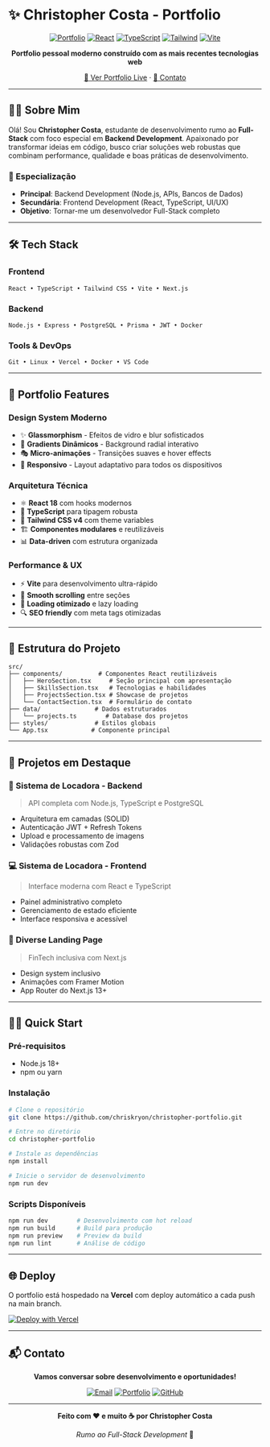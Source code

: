 # ✨ Christopher Costa - Portfolio

<div align="center">

[![Portfolio](https://img.shields.io/badge/Portfolio-Live-00D4AA?style=for-the-badge&logo=vercel&logoColor=white)](https://christophercosta.vercel.app/)
[![React](https://img.shields.io/badge/React-18-61DAFB?style=for-the-badge&logo=react&logoColor=black)](https://reactjs.org/)
[![TypeScript](https://img.shields.io/badge/TypeScript-5.0-3178C6?style=for-the-badge&logo=typescript&logoColor=white)](https://typescriptlang.org/)
[![Tailwind](https://img.shields.io/badge/Tailwind_CSS-v4-06B6D4?style=for-the-badge&logo=tailwindcss&logoColor=white)](https://tailwindcss.com/)
[![Vite](https://img.shields.io/badge/Vite-5.0-646CFF?style=for-the-badge&logo=vite&logoColor=white)](https://vitejs.dev/)

**Portfolio pessoal moderno construído com as mais recentes tecnologias web**

[🚀 Ver Portfolio Live](https://christophercosta.vercel.app/) · [📧 Contato](mailto:christopher.silva4@fatec.sp.gov.br)

</div>

---

## 👨‍💻 Sobre Mim

Olá! Sou **Christopher Costa**, estudante de desenvolvimento rumo ao **Full-Stack** com foco especial em **Backend Development**. Apaixonado por transformar ideias em código, busco criar soluções web robustas que combinam performance, qualidade e boas práticas de desenvolvimento.

### 🎯 Especialização
- **Principal**: Backend Development (Node.js, APIs, Bancos de Dados)
- **Secundária**: Frontend Development (React, TypeScript, UI/UX)
- **Objetivo**: Tornar-me um desenvolvedor Full-Stack completo

---

## 🛠️ Tech Stack

### **Frontend**
```
React • TypeScript • Tailwind CSS • Vite • Next.js
```

### **Backend** 
```
Node.js • Express • PostgreSQL • Prisma • JWT • Docker
```

### **Tools & DevOps**
```
Git • Linux • Vercel • Docker • VS Code
```

---

## 🎨 Portfolio Features

### **Design System Moderno**
- ✨ **Glassmorphism** - Efeitos de vidro e blur sofisticados
- 🌈 **Gradients Dinâmicos** - Background radial interativo
- 🎭 **Micro-animações** - Transições suaves e hover effects
- 📱 **Responsivo** - Layout adaptativo para todos os dispositivos

### **Arquitetura Técnica**
- ⚛️ **React 18** com hooks modernos
- 🔷 **TypeScript** para tipagem robusta
- 🎨 **Tailwind CSS v4** com theme variables
- 🏗️ **Componentes modulares** e reutilizáveis
- 📊 **Data-driven** com estrutura organizada

### **Performance & UX**
- ⚡ **Vite** para desenvolvimento ultra-rápido
- 🎯 **Smooth scrolling** entre seções
- 💫 **Loading otimizado** e lazy loading
- 🔍 **SEO friendly** com meta tags otimizadas

---

## 📂 Estrutura do Projeto

```
src/
├── components/          # Componentes React reutilizáveis
│   ├── HeroSection.tsx     # Seção principal com apresentação
│   ├── SkillsSection.tsx   # Tecnologias e habilidades
│   ├── ProjectsSection.tsx # Showcase de projetos
│   └── ContactSection.tsx  # Formulário de contato
├── data/               # Dados estruturados
│   └── projects.ts        # Database dos projetos
├── styles/             # Estilos globais
└── App.tsx            # Componente principal
```

---

## 🚀 Projetos em Destaque

### **🚗 Sistema de Locadora - Backend**
> API completa com Node.js, TypeScript e PostgreSQL
- Arquitetura em camadas (SOLID)
- Autenticação JWT + Refresh Tokens
- Upload e processamento de imagens
- Validações robustas com Zod

### **💻 Sistema de Locadora - Frontend** 
> Interface moderna com React e TypeScript
- Painel administrativo completo
- Gerenciamento de estado eficiente
- Interface responsiva e acessível

### **🏦 Diverse Landing Page**
> FinTech inclusiva com Next.js
- Design system inclusivo
- Animações com Framer Motion
- App Router do Next.js 13+

---

## 🏃‍♂️ Quick Start

### **Pré-requisitos**
- Node.js 18+
- npm ou yarn

### **Instalação**
```bash
# Clone o repositório
git clone https://github.com/chriskryon/christopher-portfolio.git

# Entre no diretório
cd christopher-portfolio

# Instale as dependências
npm install

# Inicie o servidor de desenvolvimento
npm run dev
```

### **Scripts Disponíveis**
```bash
npm run dev        # Desenvolvimento com hot reload
npm run build      # Build para produção
npm run preview    # Preview da build
npm run lint       # Análise de código
```

---

## 🌐 Deploy

O portfolio está hospedado na **Vercel** com deploy automático a cada push na main branch.

[![Deploy with Vercel](https://vercel.com/button)](https://vercel.com/new/clone?repository-url=https://github.com/chriskryon/christopher-portfolio)

---

## 📬 Contato

<div align="center">

**Vamos conversar sobre desenvolvimento e oportunidades!**

[![Email](https://img.shields.io/badge/Email-christopher.silva4@fatec.sp.gov.br-EA4335?style=for-the-badge&logo=gmail&logoColor=white)](mailto:christopher.silva4@fatec.sp.gov.br)
[![Portfolio](https://img.shields.io/badge/Portfolio-christophercosta.vercel.app-00D4AA?style=for-the-badge&logo=vercel&logoColor=white)](https://christophercosta.vercel.app/)
[![GitHub](https://img.shields.io/badge/GitHub-chriskryon-181717?style=for-the-badge&logo=github&logoColor=white)](https://github.com/chriskryon)

</div>

---

<div align="center">

**Feito com ❤️ e muito ☕ por Christopher Costa**

*Rumo ao Full-Stack Development* 🚀

</div>
